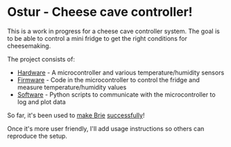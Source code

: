 # Ostur - Cheese cave controller!

This is a work in progress for a cheese cave controller system.
The goal is to be able to control a mini fridge to get the right conditions for cheesemaking.

The project consists of:

* [Hardware](hw/) - A microcontroller and various temperature/humidity sensors
* [Firmware](fw/2.0/) - Code in the microcontroller to control the fridge and measure temperature/humidity values
* [Software](sw/2.0/) - Python scripts to communicate with the microcontroller to log and plot data

So far, it's been used to [make Brie](https://imgur.com/a/cGHID) [successfully](https://imgur.com/B5qB1kU)!

Once it's more user friendly, I'll add usage instructions so others can reproduce the setup.
